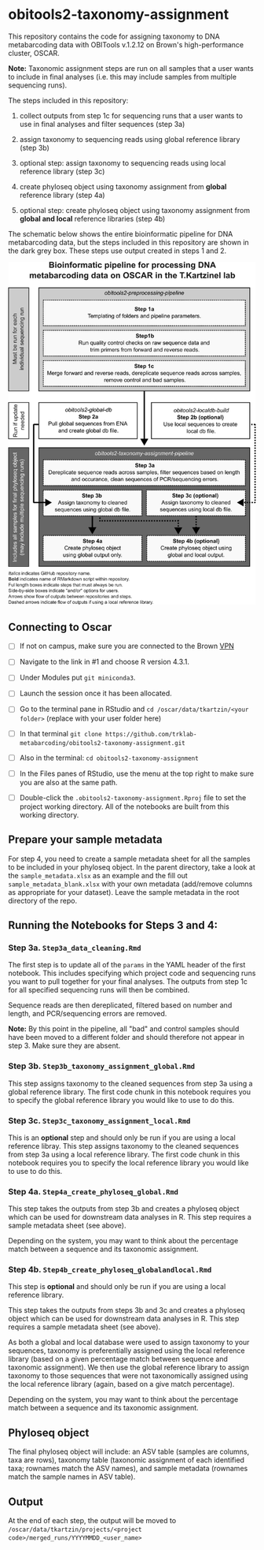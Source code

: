 # obitools2-taxonomy-assignment

This repository contains the code for assigning taxonomy to DNA metabarcoding data with OBITools v.1.2.12 on Brown's high-performance cluster, OSCAR. 

**Note:** Taxonomic assignment steps are run on all samples that a user wants to include in final analyses (i.e. this may include samples from multiple sequencing runs). 

The steps included in this repository:

1. collect outputs from step 1c for sequencing runs that a user wants to use in final analyses and filter sequences (step 3a)

2. assign taxonomy to sequencing reads using global reference library (step 3b)

3. optional step: assign taxonomy to sequencing reads using local reference library (step 3c)

4. create phyloseq object using taxonomy assignment from **global** reference library (step 4a)

5. optional step: create phyloseq object using taxonomy assignment from **global and local** reference libraries (step 4b)

The schematic below shows the entire bioinformatic pipeline for DNA metabarcoding data, but the steps included in this repository are shown in the dark grey box. These steps use output created in steps 1 and 2. 

![pipeline](images/bioinformatic_pipeline_overview2.png)


## Connecting to Oscar

- [ ] If not on campus, make sure you are connected to the Brown [VPN](https://it.brown.edu/services/virtual-private-network-vpn)
- [ ] Navigate to the link in #1 and choose R version 4.3.1.
- [ ] Under Modules put `git miniconda3`.
- [ ] Launch the session once it has been allocated. 
- [ ] Go to the terminal pane in RStudio and `cd /oscar/data/tkartzin/<your folder>` (replace <your folder> with your user folder here)
- [ ] In that terminal `git clone https://github.com/trklab-metabarcoding/obitools2-taxonomy-assignment.git`
- [ ] Also in the terminal: `cd obitools2-taxonomy-assignment`
- [ ] In the Files panes of RStudio, use the menu at the top right to make sure you are also at the same path.
- [ ] Double-click the `.obitools2-taxonomy-assignment.Rproj` file to set the project working directory. All of the notebooks are built from this working directory.


## Prepare your sample metadata

For step 4, you need to create a sample metadata sheet for all the samples to be included in your phyloseq object. In the parent directory, take a look at the `sample_metadata.xlsx` as an example and the fill out `sample_metadata_blank.xlsx` with your own metadata (add/remove columns as appropriate for your dataset). Leave the sample metadata in the root directory of the repo.


## Running the Notebooks for Steps 3 and 4:

### Step 3a. `Step3a_data_cleaning.Rmd`
The first step is to update all of the `params` in the YAML header of the first notebook. This includes specifying which project code and sequencing runs you want to pull together for your final analyses. The outputs from step 1c for all specified sequencing runs will then be combined. 

Sequence reads are then dereplicated, filtered based on number and length, and PCR/sequencing errors are removed. 

**Note:** By this point in the pipeline, all "bad" and control samples should have been moved to a different folder and should therefore not appear in step 3. Make sure they are absent. 

### Step 3b. `Step3b_taxonomy_assignment_global.Rmd`
This step assigns taxonomy to the cleaned sequences from step 3a using a global reference library. The first code chunk in this notebook requires you to specify the global reference library you would like to use to do this. 

### Step 3c. `Step3c_taxonomy_assignment_local.Rmd`
This is an **optional** step and should only be run if you are using a local reference libray. This step assigns taxonomy to the cleaned sequences from step 3a using a local reference library. The first code chunk in this notebook requires you to specify the local reference library you would like to use to do this. 

### Step 4a. `Step4a_create_phyloseq_global.Rmd`
This step takes the outputs from step 3b and creates a phyloseq object which can be used for downstream data analyses in R. This step requires a sample metadata sheet (see above). 

Depending on the system, you may want to think about the percentage match between a sequence and its taxonomic assignment. 

### Step 4b. `Step4b_create_phyloseq_globalandlocal.Rmd`
This step is **optional** and should only be run if you are using a local reference library. 

This step takes the outputs from steps 3b and 3c and creates a phyloseq object which can be used for downstream data analyses in R. This step requires a sample metadata sheet (see above). 

As both a global and local database were used to assign taxonomy to your sequences, taxonomy is preferentially assigned using the local reference library (based on a given percentage match between sequence and taxonomic assignment). We then use the global reference library to assign taxonomy to those sequences that were not taxonomically assigned using the local reference library (again, based on a give match percentage). 

Depending on the system, you may want to think about the percentage match between a sequence and its taxonomic assignment. 


## Phyloseq object
The final phyloseq object will include: an ASV table (samples are columns, taxa are rows), taxonomy table (taxonomic assignment of each identified taxa; rownames match the ASV names), and sample metadata (rownames match the sample names in ASV table).


## Output
At the end of each step, the output will be moved to `/oscar/data/tkartzin/projects/<project code>/merged_runs/YYYYMMDD_<user_name>`
